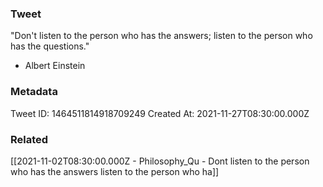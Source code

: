 ### Tweet
"Don't listen to the person who has the answers; listen to the person who has the questions." 

- Albert Einstein

### Metadata
Tweet ID: 1464511814918709249
Created At: 2021-11-27T08:30:00.000Z

### Related
[[2021-11-02T08:30:00.000Z - Philosophy_Qu - Dont listen to the person who has the answers listen to the person who ha]]

